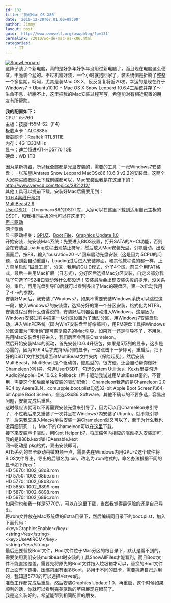 ```yaml
---
id: 132
title: '我的Mac OS X86'
date: '2010-12-20T07:01:00+08:00'
author: Jimmy
layout: post
guid: 'http://www.ownself.org/oswpblog/?p=131'
permalink: /2010/wo-de-mac-os-x86.html
categories:
    - IT
---
```


[![SnowLeopard](http://www.ownself.org/blog/wp-content/uploads/2010/0ab97b0962af_106F7/SnowLeopard_thumb.jpg "SnowLeopard")](http://www.ownself.org/blog/wp-content/uploads/2010/0ab97b0962af_106F7/SnowLeopard.jpg)   
 这阵子装了个新电脑，真的是好多年好多年没用过新电脑了，而且现在电脑这么便宜，干脆装个猛的。不过机器好装，一个小时就抱回家了，装系统倒是折腾了整整一个多星期，呵呵，尤其是装Mac OS X，反反复复将近20次，幸运的是现在终于Windows7 + Ubuntu10.10 + Mac OS X Snow Leopard 10.6.4三系统并存了～   
 生命不息，折腾不止，这里把我的Mac安装过程写写，希望能对有相近配置的朋友有所帮助。

 **我的配置如下：**   
 CPU：i5-760   
 主板：技嘉H55M-S2（F4）   
 板载声卡：ALC888b   
 板载网卡：Realtek RTL8111E   
 内存：4G 1333MHz   
 显卡：迪兰恒进ATI-HD5770 1GB   
 硬盘：WD 1TB

 因为是新机器，所以我全部都是光盘安装的，需要的工具：一张Windows7安装盘；一张东皇iAntares Snow Leopard MacOSx86 10.6.3 v2.2的安装盘。这两个大家购买或者网上下载刻碟都可以，Mac安装盘我是在这里下的：   
 <http://www.verycd.com/topics/2821212/>   
 其他工具可以提前下载，安装好Mac后需要用到：   
 [10.6.4离线升级包](http://support.apple.com/kb/DL1049)   
 [MultiBeast2.6](http://www.tonymacx86.com/Public/MultiBeast.zip)   
 [UserDSDT](http://www.tonymacx86.com/dsdt.php) （Tonymacx86的DSDT库，大家可以在这里下载到适用自己主板的DSDT，和我相同主板的也可以在[这里](http://cid-507861a5ffb49bea.office.live.com/self.aspx/.Public/Mac%E9%A9%B1%E5%8A%A8/DSDT-GA-H55M-S2-F4.aml)下）   
 [声卡驱动](http://cid-507861a5ffb49bea.office.live.com/self.aspx/.Public/Mac%E9%A9%B1%E5%8A%A8/Gigabyte%5E_ALC888b.zip)   
 [网卡驱动](http://cid-507861a5ffb49bea.office.live.com/self.aspx/.Public/Mac%E9%A9%B1%E5%8A%A8/RealtekRTL81xx-0%5E_0%5E_67%5EM.pkg)   
 显卡驱动相关：[GPUZ](http://cid-507861a5ffb49bea.office.live.com/self.aspx/.Public/Mac%E9%A9%B1%E5%8A%A8/GPU-Z.0.4.9.exe)、[Boot File](http://cid-507861a5ffb49bea.office.live.com/self.aspx/.Public/Mac%E9%A9%B1%E5%8A%A8/Boot.zip)、[Graphics Update 1.0](http://support.apple.com/kb/DL1083)   
 开始安装，先安装Mac系统：先要进入BIOS设置，打开SATA的AHCI功能，否则会在安装盘Loading过程出现禁止符号，然后放入Mac安装光盘，引导启动，出现画面后，按F8，输入"busratio=20 -v"回车启动光盘安装（这是因为i5CPU的问题，否则会自动重启），Loading过后进入安装界面，和其他教程说的都一样，上方菜单启动“磁盘工具”，分区，我用的GUID模式，分了4个区，前三个用FAT格式，最后一共用Mac扩展（日志式），分好区后选择Mac分区安装，自定义部分我除了勾选了PS2接口驱动外什么都没选！安装最后会出现安装失败的提示，没关系的，重启，再用光盘引导F8后就可以看到多出了Mac的硬盘区，第一次启动我用了-f -v的参数。   
 安装好Mac后，我安装了Windows7，如果不需要安装Windows系统可以跳过这一段，放入Windows7的安装盘，选择分好的第一个分区安装，格式化为NTFS，安装过程没有什么值得说的，安装好后机器会自动进入Windows，这是因为Windows安装过程中把第一块分区设置为了活动分区，用Windows7安装盘启动，进入WinPE系统（国内Win7安装盘里好像都带），用PM硬盘工具把Windows分区设置为“非活动”即可恢复原先的Mac引导，如果万一还是引导不了，不用急，先用Mac安装盘引导进入，我们后面会再装Chameleon。   
 然后开始安装Mac的驱动，首先安装10.6.4升级包，如果是5系列的显卡，这步是必需的，因为10.6.4后才支持5系列的显卡，一路点击下一步即可，重启后，把下好的DSDT文件放到桌面和MultiBeast文件夹内（保险起见），然后安装MultiBeast，MultiBeast是个驱动包，傻瓜型的，很方便，还会自动帮你做好Chameleon的引导，勾选UserDSDT，勾选System Utilities，Kexts里要勾选Audio的AppleHDA 10.6.2 Rollback（声卡驱动我试过用MultiBeast带的，不管用，需要这个和后面单独安装的驱动配合），Chameleon我选的是Chameleon 2.0 RC4 by AsereBLN，com.apple.boot.plist勾选32-bit Apple Boot Screen和64-bit Apple Boot Screen，全选OSx86 Software，其他不确认的不要多选，容易出问题，安装完成后重启。   
 这时候应该就可以不再需要安装光盘来引导了，因为可以用Chameleon来引导了，不过我后来又重装了一次并且在Windows7内安装了Ubuntu，就不能引导了，后来我又进入Mac内单独安装一遍Chameleon就又可以了，至于为什么我也没再细研究：（，Mac下的Chameleon可以在[这里](http://cid-507861a5ffb49bea.office.live.com/self.aspx/.Public/Mac%E9%A9%B1%E5%8A%A8/Chameleon%5E_2.0%5E_RC5%5E_r653.zip)下载。   
 接下来安装声卡驱动，用Kext Helper b7，将压缩包内相应的驱动拖入安装即可，我的是888b.kext和HDAenable.kext   
 网卡驱动是.pkg格式，双击安装即可。   
 ATI5系列的显卡驱动稍微麻烦一点，需要先在Windows内用GPU-Z这个软件将BIOS文件导出，导出的后缀名为.bin，改名为.rom格式的，命名办法根据不同的显卡如下所示：   
 HD 5670: 1002\_68d8.rom   
 HD 5750: 1002\_68be.rom   
 HD 5770: 1002\_68b8.rom   
 HD 5850: 1002\_6899.rom   
 HD 5870: 1002\_6898.rom   
 HD 5970: 1002\_689c.rom   
 如果你也和我一样是5770的，可以在[这里](http://cid-507861a5ffb49bea.office.live.com/self.aspx/.Public/Mac%E9%A9%B1%E5%8A%A8/1002%5E_68b8.rom)下载，当然我觉得最保险的还是自己导出。   
 将.rom文件放在Mac系统盘的Extra目录下，然后编辑同目录下的boot.plist，加入下面代码：   
 &lt;key&gt;GraphicsEnabler&lt;/key&gt;   
 &lt;string&gt;Yes&lt;/string&gt;   
 &lt;key&gt;UseAtiROM&lt;/key&gt;   
 &lt;string&gt;Yes&lt;/string&gt;   
 最后还要替换Boot文件，Boot文件位于Mac分区的根目录下，默认是看不到的，需要使用我们安装multibeast时安装的工具ShowAllFiles才能看到，而且Boot文件不能直接覆盖，需要先将原先的Boot文件拖入垃圾箱才可以，替换的Boot文件在上面有下链接，压缩包里有很多Boot，适用于不同的显卡，需要挑选自己适用的，我知道5770的可以选择Vervet的。   
 准备工作都完成后重启，然后安装Graphics Update 1.0，再重启，这个时候如果顺利的话，你就可以看到完美驱动的苹果展现在眼前了。   
 我是这么装好的，希望能帮到相同配置的朋友。